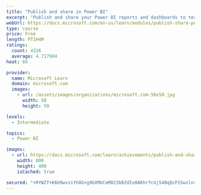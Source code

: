 ```yaml
---
title: "Publish and share in Power BI"
excerpt: "Publish and share your Power BI reports and dashboards to teammates in your organization or to everyone on the web."
webUrl: https://docs.microsoft.com/en-us/learn/modules/publish-share-power-bi/
type: course
price: Free
length: PT1H4M
ratings:
  count: 4326
  average: 4.717984
heat: 66

provider:
  name: Microsoft Learn
  domain: microsoft.com
  images:
    - url: /assets/images/organizations/microsoft.com-50x50.jpg
      width: 50
      height: 50

levels:
  - Intermediate

topics:
  - Power BI

images:
  - url: https://docs.microsoft.com/learn/achievements/publish-and-share-with-power-bi-desktop-social.png
    width: 800
    height: 400
    isCached: true

secured: "+RYWZf+K6U9wvsiYh8G+g9GXMUCeM023kBZdIo0AKhrfcGj54BqQcP2SwslnrRBLM2bQyMcQIMF5VDip/WAA47Dxsn7VH3mvTog1ZWCGTcnjRKYBEtVktcD5Ub5Om9dtS9sqEjh+PpReA8gHbTBcIUhSh6xnLy0ulOVhJoK7an8NdXF8lFiCatPax05FaKzobwUXPXXvnuDIoKqNH2/s+GuIbaxfb289WmlD2AZUICEHuRX6JJ0iMku2DiZRL5+LELWCOJ7tqMvjVTHU+VA39zPT+JP9azhBvPjfS8j+Pl0gT0FCoI7WGI4Z9NsRD9KIJ+VtnzeczRpmbjKfQKJNIW2oEMD1kNX4+ezBB1nBxbuRBqwi8/1X/ny/mFMMgajCKVe+ko2wjeKJHtt61VC62nYIKzPda6M0P99cZl+/wF8=;5tTk+WC5Kt4KPD3sdhMf2g=="
---
```


